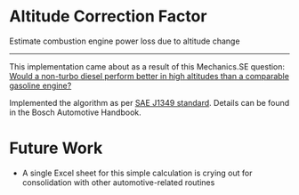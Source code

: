 # Altitude Correction Factor

Estimate combustion engine power loss due to altitude change

---

This implementation came about as a result of this Mechanics.SE question: [Would a non-turbo diesel perform better in high altitudes than a comparable gasoline engine?](https://mechanics.stackexchange.com/q/21655/675)

Implemented the algorithm as per [SAE J1349 standard](http://standards.sae.org/j1349_200803/). Details can be found in the Bosch Automotive Handbook.

# Future Work

- A single Excel sheet for this simple calculation is crying out for consolidation with other automotive-related routines

